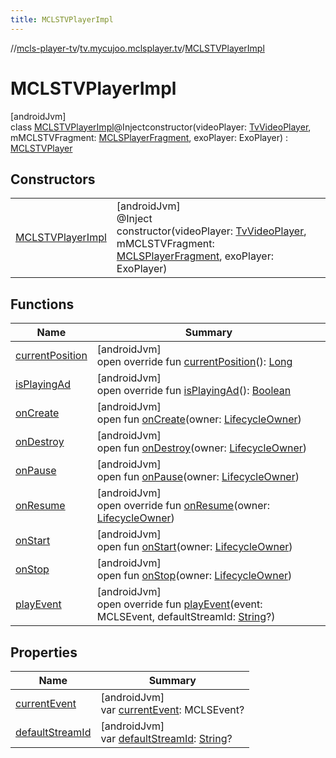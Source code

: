 ```yaml
---
title: MCLSTVPlayerImpl
---
```

//[mcls-player-tv](../../../index.html)/[tv.mycujoo.mclsplayer.tv](../index.html)/[MCLSTVPlayerImpl](index.html)



# MCLSTVPlayerImpl



[androidJvm]\
class [MCLSTVPlayerImpl](index.html)@Injectconstructor(videoPlayer: [TvVideoPlayer](../../tv.mycujoo.mclsplayer.tv.player/-tv-video-player/index.html), mMCLSTVFragment: [MCLSPlayerFragment](../../tv.mycujoo.mclsplayer.tv.ui/-m-c-l-s-player-fragment/index.html), exoPlayer: ExoPlayer) : [MCLSTVPlayer](../-m-c-l-s-t-v-player/index.html)



## Constructors


| | |
|---|---|
| [MCLSTVPlayerImpl](-m-c-l-s-t-v-player-impl.html) | [androidJvm]<br>@Inject<br>constructor(videoPlayer: [TvVideoPlayer](../../tv.mycujoo.mclsplayer.tv.player/-tv-video-player/index.html), mMCLSTVFragment: [MCLSPlayerFragment](../../tv.mycujoo.mclsplayer.tv.ui/-m-c-l-s-player-fragment/index.html), exoPlayer: ExoPlayer) |


## Functions


| Name | Summary |
|---|---|
| [currentPosition](current-position.html) | [androidJvm]<br>open override fun [currentPosition](current-position.html)(): [Long](https://kotlinlang.org/api/latest/jvm/stdlib/kotlin/-long/index.html) |
| [isPlayingAd](is-playing-ad.html) | [androidJvm]<br>open override fun [isPlayingAd](is-playing-ad.html)(): [Boolean](https://kotlinlang.org/api/latest/jvm/stdlib/kotlin/-boolean/index.html) |
| [onCreate](index.html#139941652%2FFunctions%2F-1202460562) | [androidJvm]<br>open fun [onCreate](index.html#139941652%2FFunctions%2F-1202460562)(owner: [LifecycleOwner](https://developer.android.com/reference/kotlin/androidx/lifecycle/LifecycleOwner.html)) |
| [onDestroy](index.html#1057561704%2FFunctions%2F-1202460562) | [androidJvm]<br>open fun [onDestroy](index.html#1057561704%2FFunctions%2F-1202460562)(owner: [LifecycleOwner](https://developer.android.com/reference/kotlin/androidx/lifecycle/LifecycleOwner.html)) |
| [onPause](index.html#187777572%2FFunctions%2F-1202460562) | [androidJvm]<br>open fun [onPause](index.html#187777572%2FFunctions%2F-1202460562)(owner: [LifecycleOwner](https://developer.android.com/reference/kotlin/androidx/lifecycle/LifecycleOwner.html)) |
| [onResume](on-resume.html) | [androidJvm]<br>open override fun [onResume](on-resume.html)(owner: [LifecycleOwner](https://developer.android.com/reference/kotlin/androidx/lifecycle/LifecycleOwner.html)) |
| [onStart](index.html#1240777104%2FFunctions%2F-1202460562) | [androidJvm]<br>open fun [onStart](index.html#1240777104%2FFunctions%2F-1202460562)(owner: [LifecycleOwner](https://developer.android.com/reference/kotlin/androidx/lifecycle/LifecycleOwner.html)) |
| [onStop](index.html#487071706%2FFunctions%2F-1202460562) | [androidJvm]<br>open fun [onStop](index.html#487071706%2FFunctions%2F-1202460562)(owner: [LifecycleOwner](https://developer.android.com/reference/kotlin/androidx/lifecycle/LifecycleOwner.html)) |
| [playEvent](play-event.html) | [androidJvm]<br>open override fun [playEvent](play-event.html)(event: MCLSEvent, defaultStreamId: [String](https://kotlinlang.org/api/latest/jvm/stdlib/kotlin/-string/index.html)?) |


## Properties


| Name | Summary |
|---|---|
| [currentEvent](current-event.html) | [androidJvm]<br>var [currentEvent](current-event.html): MCLSEvent? |
| [defaultStreamId](default-stream-id.html) | [androidJvm]<br>var [defaultStreamId](default-stream-id.html): [String](https://kotlinlang.org/api/latest/jvm/stdlib/kotlin/-string/index.html)? |

